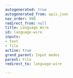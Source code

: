 ```yaml
---
autogenerated: true
autogenerated_from: apis.json
nav_order: 990
redirect_from: null
title: Language Wire
id: language-wire
inputs:
- text
- file
active: true
grand_parent: Input modes
parent: File
redirect_to: language-wire

---
```


